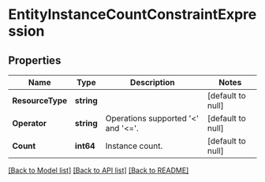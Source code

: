 # EntityInstanceCountConstraintExpression

## Properties
Name | Type | Description | Notes
------------ | ------------- | ------------- | -------------
**ResourceType** | **string** |  | [default to null]
**Operator** | **string** | Operations supported &#x27;&lt;&#x27; and &#x27;&lt;&#x3D;&#x27;. | [default to null]
**Count** | **int64** | Instance count. | [default to null]

[[Back to Model list]](../README.md#documentation-for-models) [[Back to API list]](../README.md#documentation-for-api-endpoints) [[Back to README]](../README.md)

